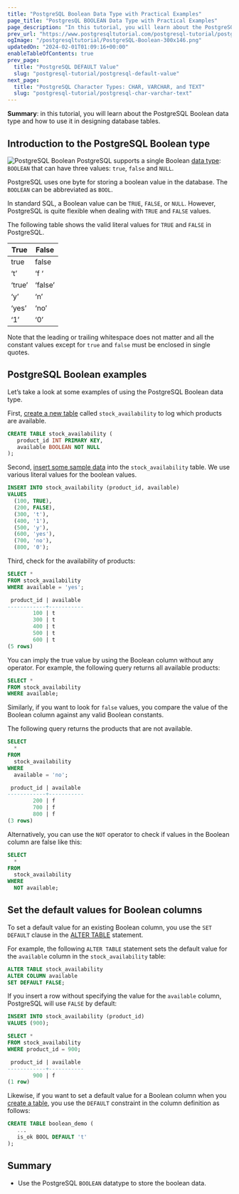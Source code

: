 ```yaml
---
title: "PostgreSQL Boolean Data Type with Practical Examples"
page_title: "PostgresQL BOOLEAN Data Type with Practical Examples"
page_description: "In this tutorial, you will learn about the PostgreSQL Boolean data type and how to use it in designing the database tables."
prev_url: "https://www.postgresqltutorial.com/postgresql-tutorial/postgresql-boolean/"
ogImage: "/postgresqltutorial/PostgreSQL-Boolean-300x146.png"
updatedOn: "2024-02-01T01:09:16+00:00"
enableTableOfContents: true
prev_page: 
  title: "PostgreSQL DEFAULT Value"
  slug: "postgresql-tutorial/postgresql-default-value"
next_page: 
  title: "PostgreSQL Character Types: CHAR, VARCHAR, and TEXT"
  slug: "postgresql-tutorial/postgresql-char-varchar-text"
---
```





**Summary**: in this tutorial, you will learn about the PostgreSQL Boolean data type and how to use it in designing database tables.


## Introduction to the PostgreSQL Boolean type


![PostgreSQL Boolean](/postgresqltutorial/PostgreSQL-Boolean-300x146.png?alignright)
PostgreSQL supports a single Boolean [data type](postgresql-data-types): `BOOLEAN` that can have three values: `true`, `false` and `NULL`.

PostgreSQL uses one byte for storing a boolean value in the database. The `BOOLEAN` can be abbreviated as `BOOL`.

In standard SQL, a Boolean value can be `TRUE`, `FALSE`, or `NULL`. However, PostgreSQL is quite flexible when dealing with `TRUE` and `FALSE` values.

The following table shows the valid literal values for `TRUE` and `FALSE` in PostgreSQL.



| True | False |
| --- | --- |
| true | false |
| ‘t’ | ‘f ‘ |
| ‘true’ | ‘false’ |
| ‘y’ | ‘n’ |
| ‘yes’ | ‘no’ |
| ‘1’ | ‘0’ |

Note that the leading or trailing whitespace does not matter and all the constant values except for `true` and `false` must be enclosed in single quotes.


## PostgreSQL Boolean examples

Let’s take a look at some examples of using the PostgreSQL Boolean data type.

First, [create a new table](postgresql-create-table) called `stock_availability` to log which products are available.


```sql
CREATE TABLE stock_availability (
   product_id INT PRIMARY KEY,
   available BOOLEAN NOT NULL
);
```
Second, [insert some sample data](postgresql-insert) into the `stock_availability` table. We use various literal values for the boolean values.


```sql
INSERT INTO stock_availability (product_id, available) 
VALUES 
  (100, TRUE), 
  (200, FALSE), 
  (300, 't'), 
  (400, '1'), 
  (500, 'y'), 
  (600, 'yes'), 
  (700, 'no'), 
  (800, '0');
```
Third, check for the availability of products:


```sql
SELECT *
FROM stock_availability
WHERE available = 'yes';
```

```sql
 product_id | available
------------+-----------
        100 | t
        300 | t
        400 | t
        500 | t
        600 | t
(5 rows)
```
You can imply the true value by using the Boolean column without any operator. For example, the following query returns all available products:


```sql
SELECT *
FROM stock_availability
WHERE available;
```
Similarly, if you want to look for `false` values, you compare the value of the Boolean column against any valid Boolean constants.

The following query returns the products that are not available.


```sql
SELECT 
  * 
FROM 
  stock_availability 
WHERE 
  available = 'no';
```

```sql
 product_id | available
------------+-----------
        200 | f
        700 | f
        800 | f
(3 rows)
```
Alternatively, you can use the `NOT` operator to check if values in the Boolean column are false like this:


```sql
SELECT 
  * 
FROM 
  stock_availability 
WHERE 
  NOT available;
```

## Set the default values for Boolean columns

To set a default value for an existing Boolean column, you use the `SET DEFAULT` clause in the [ALTER TABLE](postgresql-alter-table) statement.

For example, the following `ALTER TABLE` statement sets the default value for the `available` column in the `stock_availability` table:


```sql
ALTER TABLE stock_availability 
ALTER COLUMN available
SET DEFAULT FALSE;
```
If you insert a row without specifying the value for the `available` column, PostgreSQL will use `FALSE` by default:


```sql
INSERT INTO stock_availability (product_id)
VALUES (900);
```

```sql
SELECT *
FROM stock_availability
WHERE product_id = 900;
```

```sql
 product_id | available
------------+-----------
        900 | f
(1 row)
```
Likewise, if you want to set a default value for a Boolean column when you [create a table](postgresql-create-table), you use the `DEFAULT` constraint in the column definition as follows:


```sql
CREATE TABLE boolean_demo (
   ...
   is_ok BOOL DEFAULT 't'
);
```

## Summary

* Use the PostgreSQL `BOOLEAN` datatype to store the boolean data.

